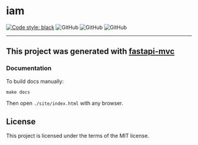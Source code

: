 # iam
[![Code style: black](https://img.shields.io/badge/code%20style-black-000000.svg)](https://github.com/psf/black)
![GitHub](https://img.shields.io/badge/fastapi-v.0.89.1-blue)
![GitHub](https://img.shields.io/badge/python-3.8%20%7C%203.9%20%7C%203.10%20%7C%203.11-blue)
![GitHub](https://img.shields.io/badge/license-MIT-blue)

---

## This project was generated with [fastapi-mvc](https://github.com/fastapi-mvc/fastapi-mvc)

### Documentation


To build docs manually:
```shell
make docs
```

Then open `./site/index.html` with any browser.

## License

This project is licensed under the terms of the MIT license.
